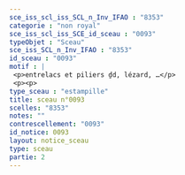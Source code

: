 ```yaml
---
sce_iss_scl_iss_SCL_n_Inv_IFAO : "8353"
categorie : "non royal"
sce_iss_scl_iss_SCE_id_sceau : "0093"
typeObjet : "Sceau"
sce_iss_SCL_n_Inv_IFAO : "8353"
id_sceau : "0093"
motif : |
 <p>entrelacs et piliers ḏd, lézard, …</p>
 <p><p>
type_sceau : "estampille"
title: sceau n°0093
scelles: "8353"
notes: ""
contrescellement: "0093"
id_notice: 0093
layout: notice_sceau
type: sceau
partie: 2
---
```


